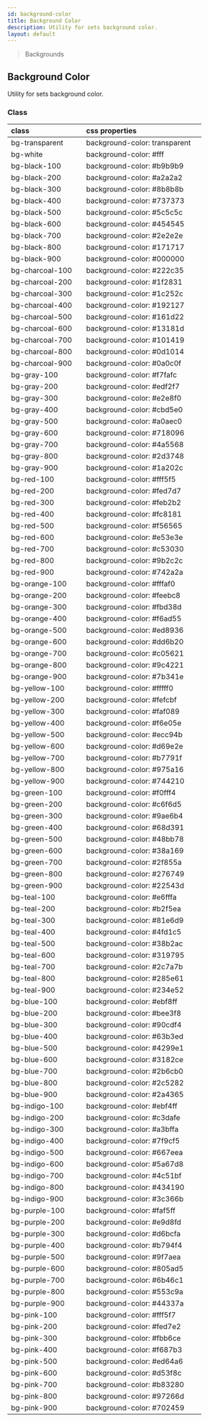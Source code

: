 ```yaml
---
id: background-color
title: Background Color
description: Utility for sets background color.
layout: default
---
```


> Backgrounds

## Background Color

Utility for sets background color.

### Class

| <span class="px-3 py-1 text-white bg-charcoal-100 rounded-full">class</span> | | <span class="px-3 py-1 text-white bg-charcoal-100 rounded-full">css properties</span> |  |
|:--|:--|:--|:-:|
| bg-transparent |  | background-color: transparent | <y class="w-16 h-8 rounded bg-transparent"></y> |
| bg-white |  | background-color: #fff | <y class="w-16 h-8 rounded bg-white shadow"></y> |
| bg-black-100 |  | background-color: #b9b9b9 | <y class="w-16 h-8 rounded bg-black-100 "></y> |
| bg-black-200 |  | background-color: #a2a2a2 | <y class="w-16 h-8 rounded bg-black-200 "></y> |
| bg-black-300 |  | background-color: #8b8b8b | <y class="w-16 h-8 rounded bg-black-300 "></y> |
| bg-black-400 |  | background-color: #737373 | <y class="w-16 h-8 rounded bg-black-400 "></y> |
| bg-black-500 |  | background-color: #5c5c5c | <y class="w-16 h-8 rounded bg-black-500 "></y> |
| bg-black-600 |  | background-color: #454545 | <y class="w-16 h-8 rounded bg-black-600 "></y> |
| bg-black-700 |  | background-color: #2e2e2e | <y class="w-16 h-8 rounded bg-black-700 "></y> |
| bg-black-800 |  | background-color: #171717 | <y class="w-16 h-8 rounded bg-black-800 "></y> |
| bg-black-900 |  | background-color: #000000 | <y class="w-16 h-8 rounded bg-black-900 "></y> |
| bg-charcoal-100 |  | background-color: #222c35 | <y class="w-16 h-8 rounded bg-charcoal-100 "></y> |
| bg-charcoal-200 |  | background-color: #1f2831 | <y class="w-16 h-8 rounded bg-charcoal-200 "></y> |
| bg-charcoal-300 |  | background-color: #1c252c | <y class="w-16 h-8 rounded bg-charcoal-300 "></y> |
| bg-charcoal-400 |  | background-color: #192127 | <y class="w-16 h-8 rounded bg-charcoal-400 "></y> |
| bg-charcoal-500 |  | background-color: #161d22 | <y class="w-16 h-8 rounded bg-charcoal-500 "></y> |
| bg-charcoal-600 |  | background-color: #13181d | <y class="w-16 h-8 rounded bg-charcoal-600 "></y> |
| bg-charcoal-700 |  | background-color: #101419 | <y class="w-16 h-8 rounded bg-charcoal-700 "></y> |
| bg-charcoal-800 |  | background-color: #0d1014 | <y class="w-16 h-8 rounded bg-charcoal-800 "></y> |
| bg-charcoal-900 |  | background-color: #0a0c0f | <y class="w-16 h-8 rounded bg-charcoal-900 "></y> |
| bg-gray-100 |  | background-color: #f7fafc | <y class="w-16 h-8 rounded bg-gray-100 "></y> |
| bg-gray-200 |  | background-color: #edf2f7 | <y class="w-16 h-8 rounded bg-gray-200 "></y> |
| bg-gray-300 |  | background-color: #e2e8f0 | <y class="w-16 h-8 rounded bg-gray-300 "></y> |
| bg-gray-400 |  | background-color: #cbd5e0 | <y class="w-16 h-8 rounded bg-gray-400 "></y> |
| bg-gray-500 |  | background-color: #a0aec0 | <y class="w-16 h-8 rounded bg-gray-500 "></y> |
| bg-gray-600 |  | background-color: #718096 | <y class="w-16 h-8 rounded bg-gray-600 "></y> |
| bg-gray-700 |  | background-color: #4a5568 | <y class="w-16 h-8 rounded bg-gray-700 "></y> |
| bg-gray-800 |  | background-color: #2d3748 | <y class="w-16 h-8 rounded bg-gray-800 "></y> |
| bg-gray-900 |  | background-color: #1a202c | <y class="w-16 h-8 rounded bg-gray-900 "></y> |
| bg-red-100 |  | background-color: #fff5f5 | <y class="w-16 h-8 rounded bg-red-100 "></y> |
| bg-red-200 |  | background-color: #fed7d7 | <y class="w-16 h-8 rounded bg-red-200 "></y> |
| bg-red-300 |  | background-color: #feb2b2 | <y class="w-16 h-8 rounded bg-red-300 "></y> |
| bg-red-400 |  | background-color: #fc8181 | <y class="w-16 h-8 rounded bg-red-400 "></y> |
| bg-red-500 |  | background-color: #f56565 | <y class="w-16 h-8 rounded bg-red-500 "></y> |
| bg-red-600 |  | background-color: #e53e3e | <y class="w-16 h-8 rounded bg-red-600 "></y> |
| bg-red-700 |  | background-color: #c53030 | <y class="w-16 h-8 rounded bg-red-700 "></y> |
| bg-red-800 |  | background-color: #9b2c2c | <y class="w-16 h-8 rounded bg-red-800 "></y> |
| bg-red-900 |  | background-color: #742a2a | <y class="w-16 h-8 rounded bg-red-900 "></y> |
| bg-orange-100 |  | background-color: #fffaf0 | <y class="w-16 h-8 rounded bg-orange-100 "></y> |
| bg-orange-200 |  | background-color: #feebc8 | <y class="w-16 h-8 rounded bg-orange-200 "></y> |
| bg-orange-300 |  | background-color: #fbd38d | <y class="w-16 h-8 rounded bg-orange-300 "></y> |
| bg-orange-400 |  | background-color: #f6ad55 | <y class="w-16 h-8 rounded bg-orange-400 "></y> |
| bg-orange-500 |  | background-color: #ed8936 | <y class="w-16 h-8 rounded bg-orange-500 "></y> |
| bg-orange-600 |  | background-color: #dd6b20 | <y class="w-16 h-8 rounded bg-orange-600 "></y> |
| bg-orange-700 |  | background-color: #c05621 | <y class="w-16 h-8 rounded bg-orange-700 "></y> |
| bg-orange-800 |  | background-color: #9c4221 | <y class="w-16 h-8 rounded bg-orange-800 "></y> |
| bg-orange-900 |  | background-color: #7b341e | <y class="w-16 h-8 rounded bg-orange-900 "></y> |
| bg-yellow-100 |  | background-color: #fffff0 | <y class="w-16 h-8 rounded bg-yellow-100 "></y> |
| bg-yellow-200 |  | background-color: #fefcbf | <y class="w-16 h-8 rounded bg-yellow-200 "></y> |
| bg-yellow-300 |  | background-color: #faf089 | <y class="w-16 h-8 rounded bg-yellow-300 "></y> |
| bg-yellow-400 |  | background-color: #f6e05e | <y class="w-16 h-8 rounded bg-yellow-400 "></y> |
| bg-yellow-500 |  | background-color: #ecc94b | <y class="w-16 h-8 rounded bg-yellow-500 "></y> |
| bg-yellow-600 |  | background-color: #d69e2e | <y class="w-16 h-8 rounded bg-yellow-600 "></y> |
| bg-yellow-700 |  | background-color: #b7791f | <y class="w-16 h-8 rounded bg-yellow-700 "></y> |
| bg-yellow-800 |  | background-color: #975a16 | <y class="w-16 h-8 rounded bg-yellow-800 "></y> |
| bg-yellow-900 |  | background-color: #744210 | <y class="w-16 h-8 rounded bg-yellow-900 "></y> |
| bg-green-100 |  | background-color: #f0fff4 | <y class="w-16 h-8 rounded bg-green-100 "></y> |
| bg-green-200 |  | background-color: #c6f6d5 | <y class="w-16 h-8 rounded bg-green-200 "></y> |
| bg-green-300 |  | background-color: #9ae6b4 | <y class="w-16 h-8 rounded bg-green-300 "></y> |
| bg-green-400 |  | background-color: #68d391 | <y class="w-16 h-8 rounded bg-green-400 "></y> |
| bg-green-500 |  | background-color: #48bb78 | <y class="w-16 h-8 rounded bg-green-500 "></y> |
| bg-green-600 |  | background-color: #38a169 | <y class="w-16 h-8 rounded bg-green-600 "></y> |
| bg-green-700 |  | background-color: #2f855a | <y class="w-16 h-8 rounded bg-green-700 "></y> |
| bg-green-800 |  | background-color: #276749 | <y class="w-16 h-8 rounded bg-green-800 "></y> |
| bg-green-900 |  | background-color: #22543d | <y class="w-16 h-8 rounded bg-green-900 "></y> |
| bg-teal-100 |  | background-color: #e6fffa | <y class="w-16 h-8 rounded bg-teal-100 "></y> |
| bg-teal-200 |  | background-color: #b2f5ea | <y class="w-16 h-8 rounded bg-teal-200 "></y> |
| bg-teal-300 |  | background-color: #81e6d9 | <y class="w-16 h-8 rounded bg-teal-300 "></y> |
| bg-teal-400 |  | background-color: #4fd1c5 | <y class="w-16 h-8 rounded bg-teal-400 "></y> |
| bg-teal-500 |  | background-color: #38b2ac | <y class="w-16 h-8 rounded bg-teal-500 "></y> |
| bg-teal-600 |  | background-color: #319795 | <y class="w-16 h-8 rounded bg-teal-600 "></y> |
| bg-teal-700 |  | background-color: #2c7a7b | <y class="w-16 h-8 rounded bg-teal-700 "></y> |
| bg-teal-800 |  | background-color: #285e61 | <y class="w-16 h-8 rounded bg-teal-800 "></y> |
| bg-teal-900 |  | background-color: #234e52 | <y class="w-16 h-8 rounded bg-teal-900 "></y> |
| bg-blue-100 |  | background-color: #ebf8ff | <y class="w-16 h-8 rounded bg-blue-100 "></y> |
| bg-blue-200 |  | background-color: #bee3f8 | <y class="w-16 h-8 rounded bg-blue-200 "></y> |
| bg-blue-300 |  | background-color: #90cdf4 | <y class="w-16 h-8 rounded bg-blue-300 "></y> |
| bg-blue-400 |  | background-color: #63b3ed | <y class="w-16 h-8 rounded bg-blue-400 "></y> |
| bg-blue-500 |  | background-color: #4299e1 | <y class="w-16 h-8 rounded bg-blue-500 "></y> |
| bg-blue-600 |  | background-color: #3182ce | <y class="w-16 h-8 rounded bg-blue-600 "></y> |
| bg-blue-700 |  | background-color: #2b6cb0 | <y class="w-16 h-8 rounded bg-blue-700 "></y> |
| bg-blue-800 |  | background-color: #2c5282 | <y class="w-16 h-8 rounded bg-blue-800 "></y> |
| bg-blue-900 |  | background-color: #2a4365 | <y class="w-16 h-8 rounded bg-blue-900 "></y> |
| bg-indigo-100 |  | background-color: #ebf4ff | <y class="w-16 h-8 rounded bg-indigo-100 "></y> |
| bg-indigo-200 |  | background-color: #c3dafe | <y class="w-16 h-8 rounded bg-indigo-200 "></y> |
| bg-indigo-300 |  | background-color: #a3bffa | <y class="w-16 h-8 rounded bg-indigo-300 "></y> |
| bg-indigo-400 |  | background-color: #7f9cf5 | <y class="w-16 h-8 rounded bg-indigo-400 "></y> |
| bg-indigo-500 |  | background-color: #667eea | <y class="w-16 h-8 rounded bg-indigo-500 "></y> |
| bg-indigo-600 |  | background-color: #5a67d8 | <y class="w-16 h-8 rounded bg-indigo-600 "></y> |
| bg-indigo-700 |  | background-color: #4c51bf | <y class="w-16 h-8 rounded bg-indigo-700 "></y> |
| bg-indigo-800 |  | background-color: #434190 | <y class="w-16 h-8 rounded bg-indigo-800 "></y> |
| bg-indigo-900 |  | background-color: #3c366b | <y class="w-16 h-8 rounded bg-indigo-900 "></y> |
| bg-purple-100 |  | background-color: #faf5ff | <y class="w-16 h-8 rounded bg-purple-100 "></y> |
| bg-purple-200 |  | background-color: #e9d8fd | <y class="w-16 h-8 rounded bg-purple-200 "></y> |
| bg-purple-300 |  | background-color: #d6bcfa | <y class="w-16 h-8 rounded bg-purple-300 "></y> |
| bg-purple-400 |  | background-color: #b794f4 | <y class="w-16 h-8 rounded bg-purple-400 "></y> |
| bg-purple-500 |  | background-color: #9f7aea | <y class="w-16 h-8 rounded bg-purple-500 "></y> |
| bg-purple-600 |  | background-color: #805ad5 | <y class="w-16 h-8 rounded bg-purple-600 "></y> |
| bg-purple-700 |  | background-color: #6b46c1 | <y class="w-16 h-8 rounded bg-purple-700 "></y> |
| bg-purple-800 |  | background-color: #553c9a | <y class="w-16 h-8 rounded bg-purple-800 "></y> |
| bg-purple-900 |  | background-color: #44337a | <y class="w-16 h-8 rounded bg-purple-900 "></y> |
| bg-pink-100 |  | background-color: #fff5f7 | <y class="w-16 h-8 rounded bg-pink-100 "></y> |
| bg-pink-200 |  | background-color: #fed7e2 | <y class="w-16 h-8 rounded bg-pink-200 "></y> |
| bg-pink-300 |  | background-color: #fbb6ce | <y class="w-16 h-8 rounded bg-pink-300 "></y> |
| bg-pink-400 |  | background-color: #f687b3 | <y class="w-16 h-8 rounded bg-pink-400 "></y> |
| bg-pink-500 |  | background-color: #ed64a6 | <y class="w-16 h-8 rounded bg-pink-500 "></y> |
| bg-pink-600 |  | background-color: #d53f8c | <y class="w-16 h-8 rounded bg-pink-600 "></y> |
| bg-pink-700 |  | background-color: #b83280 | <y class="w-16 h-8 rounded bg-pink-700 "></y> |
| bg-pink-800 |  | background-color: #97266d | <y class="w-16 h-8 rounded bg-pink-800 "></y> |
| bg-pink-900 |  | background-color: #702459 | <y class="w-16 h-8 rounded bg-pink-900 "></y> |

